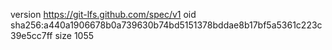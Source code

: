version https://git-lfs.github.com/spec/v1
oid sha256:a440a1906678b0a739630b74bd5151378bddae8b17bf5a5361c223c39e5cc7ff
size 1055
